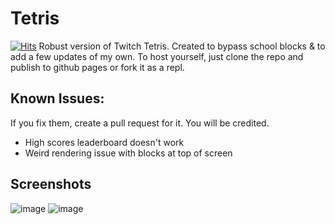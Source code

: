 # Tetris 
[![Hits](https://hits.seeyoufarm.com/api/count/incr/badge.svg?url=https%3A%2F%2Fgithub.com%2Fcodingclubmeme%2FTetris&count_bg=%2379C83D&title_bg=%23555555&icon=html5.svg&icon_color=%23E7E7E7&title=Hits%3A&edge_flat=false)](https://hits.seeyoufarm.com)
Robust version of Twitch Tetris. Created to bypass school blocks &amp; to add a few updates of my own. To host yourself, just clone the repo and publish to github pages or fork it as a repl.


## Known Issues:
If you fix them, create a pull request for it. You will be credited.
- High scores leaderboard doesn't work
- Weird rendering issue with blocks at top of screen

## Screenshots
![image](https://user-images.githubusercontent.com/61284764/154609080-7dc112c4-e174-4a02-bf28-7b670019c8dc.png)
![image](https://user-images.githubusercontent.com/61284764/154609127-860ddd1c-3500-4b4f-89bd-0c8e13876cde.png)

